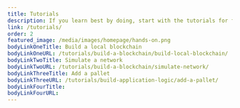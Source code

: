 ```yaml
---
title: Tutorials
description: If you learn best by doing, start with the tutorials for first hand experience building your own blockchain from a template.
link: /tutorials/
order: 2
featured_image: /media/images/homepage/hands-on.png
bodyLinkOneTitle: Build a local blockchain
bodyLinkOneURL: /tutorials/build-a-blockchain/build-local-blockchain/
bodyLinkTwoTitle: Simulate a network
bodyLinkTwoURL: /tutorials/build-a-blockchain/simulate-network/
bodyLinkThreeTitle: Add a pallet
bodyLinkThreeURL: /tutorials/build-application-logic/add-a-pallet/
bodyLinkFourTitle:
bodyLinkFourURL:
---
```

